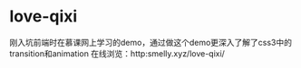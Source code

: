 # love-qixi
刚入坑前端时在慕课网上学习的demo，通过做这个demo更深入了解了css3中的transition和animation
在线浏览：http:smelly.xyz/love-qixi/
